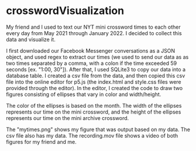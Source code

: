 # crosswordVisualization
My friend and I used to text our NYT mini crossword times to each other every day from May 2021 through January 2022. I decided to collect this data and visualize it. 

I first downloaded our Facebook Messenger conversations as a JSON object, and used regex to extract our times (we used to send our data as as two times separated by a comma, with a colon if the time exceeded 59 seconds [ex. "1:00, 30"]). After that, I used SQLite3 to copy our data into a database table. I created a csv file from the data, and then copied this csv file into the online editor for p5.js (the index.html and style.css files were provided through the editor). In the editor, I created the code to draw two figures consisting of ellipses that vary in color and width/height. 

The color of the ellipses is based on the month. The width of the ellipses represents our time on the mini crossword, and the height of the ellipses represents our time on the mini archive crossword. 

The "mytimes.png" shows my figure that was output based on my data. The csv file also has my data. The recording.mov file shows a video of both figures for my friend and me.
